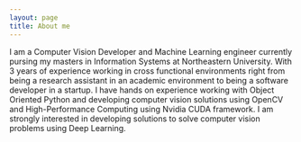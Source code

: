 ```yaml
---
layout: page
title: About me
---
```


I am a Computer Vision Developer and Machine Learning engineer currently pursing my masters in Information Systems at Northeastern University. With 3 years of experience working in cross functional environments right from being a research assistant in an academic environment to being a software developer in a startup. I have hands on experience working with Object Oriented Python and developing computer vision solutions using OpenCV and High-Performance Computing using Nvidia CUDA framework. I am strongly interested in developing solutions to solve computer vision problems using Deep Learning. 
